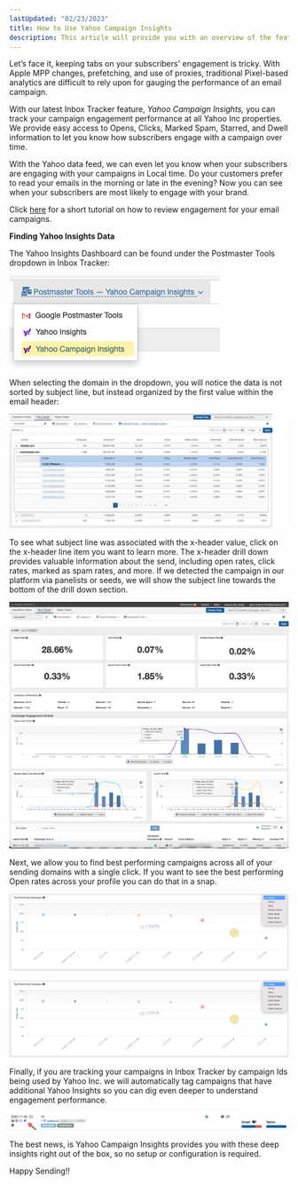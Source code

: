 ```yaml
---
lastUpdated: "02/23/2023"
title: How to Use Yahoo Campaign Insights
description: This article will provide you with an overview of the feature and highlight some of the Yahoo Campaign Insights capabilities
---
```


 Let’s face it, keeping tabs on your subscribers' engagement is tricky. With Apple MPP changes, prefetching, and use of proxies, traditional Pixel-based analytics are difficult to rely upon for gauging the performance of an email campaign.

 With our latest Inbox Tracker feature, *Yahoo Campaign Insights,* you can track your campaign engagement performance at all Yahoo Inc properties. We provide easy access to Opens, Clicks, Marked Spam, Starred, and Dwell information to let you know how subscribers engage with a campaign over time.

 With the Yahoo data feed, we can even let you know when your subscribers are engaging with your campaigns in Local time. Do your customers prefer to read your emails in the morning or late in the evening? Now you can see when your subscribers are most likely to engage with your brand.

 Click [here](https://www.loom.com/share/db3436827bc34cdea03b0077786b92b6) for a short tutorial on how to review engagement for your email campaigns.

**Finding Yahoo Insights Data** 

 The Yahoo Insights Dashboard can be found under the Postmaster Tools dropdown in Inbox Tracker:

![](media/how_to_use_yahoo_campaign_insights/image_0.png)

 When selecting the domain in the dropdown, you will notice the data is not sorted by subject line, but instead organized by the first value within the email header:

![](media/how_to_use_yahoo_campaign_insights/image_1.png)

 To see what subject line was associated with the x-header value, click on the x-header line item you want to learn more. The x-header drill down provides valuable information about the send, including open rates, click rates, marked as spam rates, and more. If we detected the campaign in our platform via panelists or seeds, we will show the subject line towards the bottom of the drill down section.

![](media/how_to_use_yahoo_campaign_insights/image_2.png)

 Next, we allow you to find best performing campaigns across all of your sending domains with a single click. If you want to see the best performing Open rates across your profile you can do that in a snap.

![](media/how_to_use_yahoo_campaign_insights/image_3.png)

![](media/how_to_use_yahoo_campaign_insights/image_4.png)

 Finally, if you are tracking your campaigns in Inbox Tracker by campaign Ids being used by Yahoo Inc. we will automatically tag campaigns that have additional Yahoo Insights so you can dig even deeper to understand engagement performance.

![](media/how_to_use_yahoo_campaign_insights/image_5.png)

 The best news, is Yahoo Campaign Insights provides you with these deep insights right out of the box, so no setup or configuration is required.

 Happy Sending!!
